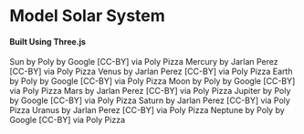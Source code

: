 # Model Solar System
#### Built Using Three.js

Sun by Poly by Google [CC-BY] via Poly Pizza
Mercury by Jarlan Perez [CC-BY] via Poly Pizza
Venus by Jarlan Perez [CC-BY] via Poly Pizza
Earth by Poly by Google [CC-BY] via Poly Pizza
Moon by Poly by Google [CC-BY] via Poly Pizza
Mars by Jarlan Perez [CC-BY] via Poly Pizza
Jupiter by Poly by Google [CC-BY] via Poly Pizza
Saturn by Jarlan Perez [CC-BY] via Poly Pizza
Uranus by Jarlan Perez [CC-BY] via Poly Pizza
Neptune by Poly by Google [CC-BY] via Poly Pizza